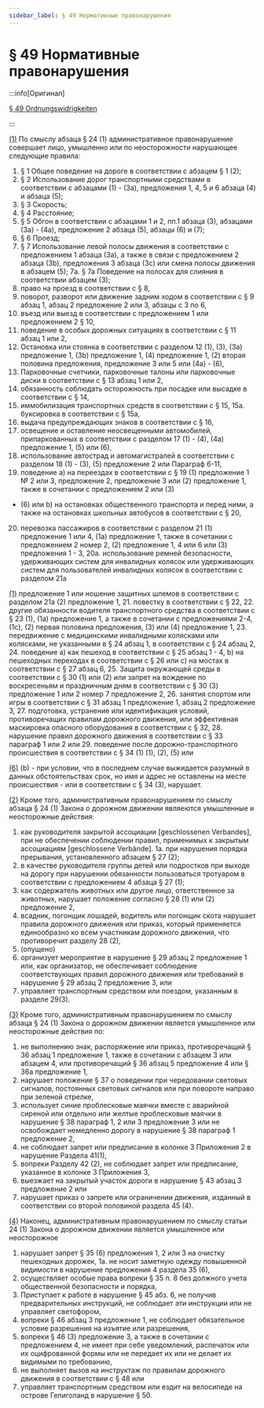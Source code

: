 ```yaml
---
sidebar_label: § 49 Нормативные правонарушения
---
```


# § 49 Нормативные правонарушения

:::info[Оригинал]

[§ 49 Ordnungswidrigkeiten](https://www.gesetze-im-internet.de/stvo_2013/__49.html)

:::


<span id="1">[(1)](#1)</span> По смыслу абзаца § 24 (1)  административное правонарушение совершает лицо, умышленно или по неосторожности нарушающее следующие правила:
1. § 1 Общее поведение на дороге в соответствии с абзацем § 1 (2);
2. § 2 Использование дорог транспортными средствами в соответствии с абзацами  (1) - (3a), предложения 1, 4, 5 и 6 абзаца (4) и абзаца (5);
3. § 3 Скорость;
4. § 4 Расстояние;
5. § 5 Обгон в соответствии с абзацами 1 и 2, пп.1 абзаца (3), абзацами (3a) - (4a), предложение 2 абзаца (5), абзацы (6) и (7);
7. § 6 Проезд;
8. § 7 Использование левой полосы движения в соответствии с предложением 1 абзаца (3a), а также в связи с предложением 2 абзаца (3b), предложения 3 абзаца (3c) или смена полосы движения в абзацем (5);
7a. § 7a Поведение на полосах для слияния в соответствии абзацем (3);
9. право на проезд в соответствии с § 8,
10. поворот, разворот или движение задним ходом в соответствии с § 9 абзац 1, абзац 2 предложение
2 или 3, абзацы с 3 по 6,
11. въезд или выезд в соответствии с предложением 1 или предложением 2 § 10,
12. поведение в особых дорожных ситуациях в соответствии с § 11 абзац 1 или 2,
13. Остановка или стоянка в соответствии с разделом 12 (1), (3), (3a) предложение 1, (3b)
предложение 1, (4) предложение 1, (2) вторая половина предложения, предложение 3 или
5 или (4a) - (6),
14. Парковочные счетчики, парковочные талоны или парковочные диски в соответствии с § 13 абзац 1
или 2,
15. обязанность соблюдать осторожность при посадке или высадке в соответствии с § 14,
16. иммобилизация транспортных средств в
соответствии с § 15, 15a. буксировка в
соответствии с § 15a,
17. выдача предупреждающих знаков в соответствии с § 16,
18. освещение и оставление неосвещенными автомобилей, припаркованных в соответствии с
разделом 17 (1) - (4), (4a) предложение 1, (5) или (6),
19. использование автострад и автомагистралей в соответствии с разделом 18 (1) - (3), (5)
предложение 2 или
Параграф 6-11,
20. поведение
a) на переездах в соответствии с § 19 (1) предложение 1 № 2 или 3, предложение 2,
предложение 3 или (2) предложение 1, также в сочетании с предложением 2 или (3)
- (6) или
b) на остановках общественного транспорта и перед ними, а также на остановках школьных
автобусов в соответствии с § 20,
20. перевозка пассажиров в соответствии с разделом 21 (1) предложение 1 или 4, (1a)
предложение 1, также в сочетании с предложением 2 номер 2, (2) предложение 1, 4 или 6
или (3) предложения 1 - 3,
20a. использование ремней безопасности, удерживающих систем для инвалидных колясок или
удерживающих систем для пользователей инвалидных колясок в соответствии с разделом 21a


<span id="1">[(1)](#1)</span> предложение 1 или ношение защитных шлемов в соответствии с разделом 21a (2)
предложение 1,
21. повестку в соответствии с § 22,
22. другие обязанности водителя транспортного средства в соответствии с § 23 (1), (1a)
предложение 1, а также в сочетании с предложениями 2-4, (1c), (2) первая половина
предложения, (3) или (4) предложение 1,
23. передвижение с медицинскими инвалидными колясками или колясками, не указанными в § 24
абзац 1, в соответствии с § 24 абзац 2,
24. поведение
a) как пешеход в соответствии с § 25 абзац 1 - 4,
b) на пешеходных переходах в соответствии с § 26 или
c) на мостах в соответствии с § 27 абзац 6,
25. Защита окружающей среды в соответствии с § 30 (1) или (2) или запрет на вождение по
воскресеньям и праздничным дням в соответствии с § 30 (3) предложение 1 или 2 номер 7
предложение 2,
26. занятия спортом или игры в соответствии с § 31 абзац 1 предложение 1, абзац 2 предложение 3,
27. подготовка, устранение или идентификация условий, противоречащих правилам дорожного
движения, или эффективная маскировка опасного оборудования в соответствии с § 32,
28. нарушение правил дорожного движения в соответствии с § 33 параграф 1 или 2 или
29. поведение после дорожно-транспортного происшествия в соответствии с § 34 (1) (1), (2), (5) или


<span id="6">[(6)](#6)</span> (b) - при условии, что в последнем случае выжидается разумный в данных обстоятельствах
срок, но имя и адрес не оставлены на месте происшествия - или в соответствии с § 34 (3),
нарушает.


<span id="2">[(2)](#2)</span> Кроме того, административным правонарушением по смыслу абзаца § 24 (1) Закона о дорожном движении являеются умышленные и неосторожные действия:
1. как руководителя закрытой ассоциации [geschlossenen Verbandes], при не обеспечении соблюдении правил, применимых к закрытым ассоциациям [geschlossene Verbände].
1a. при нарушения порядка прерывания, установленного абзацем § 27 (2);
2. в качестве руководителя группы детей или подростков при выходе на дорогу при нарушении обязанности пользоваться тротуаром в соответствии с предложением 4 абзаца § 27 (1);
3. как содержатель животных или другое лицо, ответственное за животных, нарушает
положение согласно § 28 (1) или (2) предложение 2,
4. всадник, погонщик лошадей, водитель или погонщик скота нарушает правила дорожного
движения или приказ, который применяется единообразно ко всем участникам дорожного
движения, что противоречит разделу 28 (2),
5. (опущено)
6. организует мероприятие в нарушение § 29 абзац 2 предложение 1 или, как организатор, не
обеспечивает соблюдение соответствующих правил дорожного движения или требований в
нарушение § 29 абзац 2 предложение 3, или
7. управляет транспортным средством или поездом, указанным в разделе 29(3).


<span id="3">[(3)](#3)</span> Кроме того, административным правонарушением по смыслу абзаца § 24 (1) Закона о дорожном движении  является умышленное или неосторожные действия по:
1. не выполнению знак, распоряжение или приказ, противоречащий § 36 абзац 1 предложение 1,
также в сочетании с абзацем 3 или абзацем 4, или противоречащий § 36 абзац 5 предложение 4
или § 36a предложение 1,
2. нарушает положение § 37 о поведении при чередовании световых сигналов, постоянных
световых сигналов или при повороте направо при зеленой стрелке,
3. использует синие проблесковые маячки вместе с аварийной сиреной или отдельно или желтые
проблесковые маячки в нарушение § 38 параграф 1, 2 или 3 предложение 3 или не освобождает
немедленно дорогу в нарушение § 38 параграф 1 предложение 2,
4. не соблюдает запрет или предписание в колонке 3 Приложения 2 в нарушение Раздела 41(1),
5. вопреки Разделу 42 (2), не соблюдает запрет или предписание, указанное в колонке 3
Приложения 3,
6. выезжает на закрытый участок дороги в нарушение § 43 абзац 3 предложение 2 или
7. нарушает приказ о запрете или ограничении движения, изданный в соответствии со второй
половиной раздела 45 (4).


<span id="4">[(4)](#4)</span> Наконец, административным правонарушением по смыслу статьи 24 (1) Закона о дорожном
движении является умышленное или неосторожное
1. нарушает запрет § 35 (6) предложения 1, 2 или 3 на очистку пешеходных дорожек, 1a.
не носит заметную одежду повышенной видимости в нарушение предложения 4 раздела
35 (6),
2. осуществляет особые права вопреки § 35 п. 8 без должного учета общественной безопасности и
порядка,
3. Приступает к работе в нарушение § 45 абз. 6, не получив предварительных инструкций, не
соблюдает эти инструкции или не управляет светофором,
4. вопреки § 46 абзац 3 предложение 1, не соблюдает обязательное условие разрешения на
изъятие или разрешения,
5. вопреки § 46 (3) предложение 3, а также в сочетании с предложением 4, не имеет при себе
уведомлений, распечаток или их оцифрованной формы или не передает их или не делает их
видимыми по требованию,
6. не выполняет вызов на инструктаж по правилам дорожного движения в соответствии с § 48 или
7. управляет транспортным средством или ездит на велосипеде на острове Гелиголанд в нарушение § 50.
